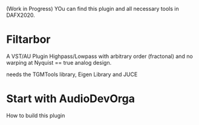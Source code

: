 (Work in Progress) YOu can find this plugin and all necessary tools in DAFX2020. 


# Filtarbor
A VST/AU Plugin Highpass/Lowpass with arbitrary order (fractonal) and no warping at Nyquist == true analog design.

needs the TGMTools library, Eigen Library and JUCE 

# Start with AudioDevOrga 
How to build this plugin

